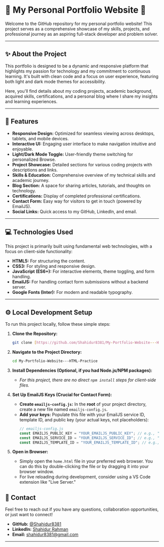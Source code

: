 # 🌟 My Personal Portfolio Website 🌟

Welcome to the GitHub repository for my personal portfolio website! This project serves as a comprehensive showcase of my skills, projects, and professional journey as an aspiring full-stack developer and problem solver.

---

## ✨ About the Project

This portfolio is designed to be a dynamic and responsive platform that highlights my passion for technology and my commitment to continuous learning. It's built with clean code and a focus on user experience, featuring both light and dark mode themes for accessibility.

Here, you'll find details about my coding projects, academic background, acquired skills, certifications, and a personal blog where I share my insights and learning experiences.

---

## 🚀 Features

* **Responsive Design:** Optimized for seamless viewing across desktops, tablets, and mobile devices.
* **Interactive UI:** Engaging user interface to make navigation intuitive and enjoyable.
* **Light/Dark Mode Toggle:** User-friendly theme switching for personalized Browse.
* **Project Showcase:** Detailed sections for various coding projects with descriptions and links.
* **Skills & Education:** Comprehensive overview of my technical skills and academic journey.
* **Blog Section:** A space for sharing articles, tutorials, and thoughts on technology.
* **Certifications:** Display of completed professional certifications.
* **Contact Form:** Easy way for visitors to get in touch (powered by EmailJS).
* **Social Links:** Quick access to my GitHub, LinkedIn, and email.

---

## 💻 Technologies Used

This project is primarily built using fundamental web technologies, with a focus on client-side functionality:

* **HTML5:** For structuring the content.
* **CSS3:** For styling and responsive design.
* **JavaScript (ES6+):** For interactive elements, theme toggling, and form handling.
* **EmailJS:** For handling contact form submissions without a backend server.
* **Google Fonts (Inter):** For modern and readable typography.

---

## ⚙️ Local Development Setup

To run this project locally, follow these simple steps:

1.  **Clone the Repository:**
    ```bash
    git clone [https://github.com/Shahidur8381/My-Portfolio-Website---HTML-Practice.git](https://github.com/Shahidur8381/My-Portfolio-Website---HTML-Practice.git)
    ```
2.  **Navigate to the Project Directory:**
    ```bash
    cd My-Portfolio-Website---HTML-Practice
    ```
3.  **Install Dependencies (Optional, if you had Node.js/NPM packages):**
    * *For this project, there are no direct `npm install` steps for client-side files.*

4.  **Set Up EmailJS Keys (Crucial for Contact Form):**
    * **Create `emailjs-config.js`:** In the **root** of your project directory, create a new file named `emailjs-config.js`.
    * **Add your keys:** Populate this file with your EmailJS service ID, template ID, and public key (your actual keys, not placeholders):
        ```javascript
        // emailjs-config.js
        const EMAILJS_PUBLIC_KEY = "YOUR_EMAILJS_PUBLIC_KEY"; // e.g., "3prtc1QNuH_lHd_gi"
        const EMAILJS_SERVICE_ID = "YOUR_EMAILJS_SERVICE_ID"; // e.g., "service_k20fn9j"
        const EMAILJS_TEMPLATE_ID = "YOUR_EMAILJS_TEMPLATE_ID"; // e.g., "template_07l18sf"
        ```

5.  **Open in Browser:**
    * Simply open the `home.html` file in your preferred web browser. You can do this by double-clicking the file or by dragging it into your browser window.
    * For live reloading during development, consider using a VS Code extension like "Live Server."



## 📧 Contact

Feel free to reach out if you have any questions, collaboration opportunities, or just want to connect!

* **GitHub:** [@Shahidur8381](https://github.com/Shahidur8381)
* **LinkedIn:** [Shahidur Rahman](https://www.linkedin.com/in/shahidur8381)
* **Email:** [shahidur8381@gmail.com](mailto:shahidur8381@gmail.com)

---